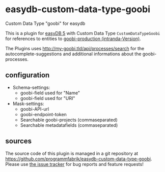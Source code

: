 # easydb-custom-data-type-goobi
Custom Data Type "goobi" for easydb

This is a plugin for [easyDB 5](http://5.easydb.de/) with Custom Data Type `CustomDataTypeGoobi` for references to entities to [goobi-production (intranda-Version)](<https://www.intranda.com/digiverso/goobi/>).

The Plugins uses <http://my-goobi.tld/api/processes/search> for the autocomplete-suggestions and additional informations about the goobi-processes.

## configuration

* Schema-settings:
  * goobi-field used for "Name"
  * goobi-field used for "URI"
* Mask-settings:
  * goobi-API-url
  * goobi-endpoint-token
  * Searchable goobi-projects (commaseparated)
  * Searchable metadatafields (commaseparated)

## sources

The source code of this plugin is managed in a git repository at <https://github.com/programmfabrik/easydb-custom-data-type-goobi>. Please use [the issue tracker](https://github.com/programmfabrik/easydb-custom-data-type-goobi/issues) for bug reports and feature requests!
